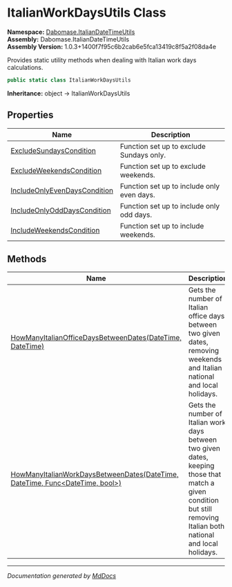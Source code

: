 ﻿<!--  
  <auto-generated>   
    The contents of this file were generated by a tool.  
    Changes to this file may be list if the file is regenerated  
  </auto-generated>   
-->

# ItalianWorkDaysUtils Class

**Namespace:** [Dabomase.ItalianDateTimeUtils](../index.md)  
**Assembly:** Dabomase.ItalianDateTimeUtils  
**Assembly Version:** 1.0.3+1400f7f95c6b2cab6e5fca13419c8f5a2f08da4e

Provides static utility methods when dealing with Italian work days calculations.

```csharp
public static class ItalianWorkDaysUtils
```

**Inheritance:** object → ItalianWorkDaysUtils

## Properties

| Name                                                                       | Description                                |
| -------------------------------------------------------------------------- | ------------------------------------------ |
| [ExcludeSundaysCondition](properties/ExcludeSundaysCondition.md)           | Function set up to exclude Sundays only.   |
| [ExcludeWeekendsCondition](properties/ExcludeWeekendsCondition.md)         | Function set up to exclude weekends.       |
| [IncludeOnlyEvenDaysCondition](properties/IncludeOnlyEvenDaysCondition.md) | Function set up to include only even days. |
| [IncludeOnlyOddDaysCondition](properties/IncludeOnlyOddDaysCondition.md)   | Function set up to include only odd days.  |
| [IncludeWeekendsCondition](properties/IncludeWeekendsCondition.md)         | Function set up to include weekends.       |

## Methods

| Name                                                                                                                            | Description                                                                                                                                                            |
| ------------------------------------------------------------------------------------------------------------------------------- | ---------------------------------------------------------------------------------------------------------------------------------------------------------------------- |
| [HowManyItalianOfficeDaysBetweenDates(DateTime, DateTime)](methods/HowManyItalianOfficeDaysBetweenDates.md)                     | Gets the number of Italian office days between two given dates, removing weekends and Italian national and local holidays.                                             |
| [HowManyItalianWorkDaysBetweenDates(DateTime, DateTime, Func\<DateTime, bool\>)](methods/HowManyItalianWorkDaysBetweenDates.md) | Gets the number of Italian work days between two given dates, keeping those that match a given condition  but still removing Italian both national and local holidays. |

___

*Documentation generated by [MdDocs](https://github.com/ap0llo/mddocs)*
